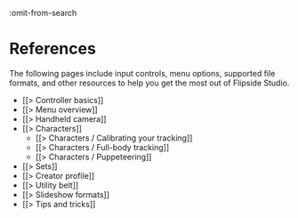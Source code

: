 :omit-from-search

# References

The following pages include input controls, menu options, supported file formats, and other resources to help you get the most out of Flipside Studio.

* [[> Controller basics]]
* [[> Menu overview]]
* [[> Handheld camera]]
* [[> Characters]]
    * [[> Characters / Calibrating your tracking]]
    * [[> Characters / Full-body tracking]]
    * [[> Characters / Puppeteering]]
* [[> Sets]]
* [[> Creator profile]]
* [[> Utility belt]]
* [[> Slideshow formats]]
* [[> Tips and tricks]]
